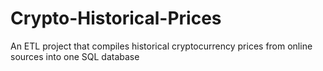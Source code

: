# Crypto-Historical-Prices
An ETL project that compiles historical cryptocurrency prices from online sources into one SQL database
